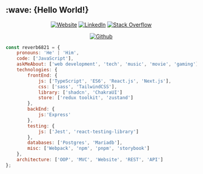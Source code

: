 # 

<h2> :wave: {Hello World!}</h2>
<p align="center">
<a href="https://reverb6821.github.io" target="_blank"><img alt="Website" src="https://img.shields.io/badge/Website-reverb6821.github.io-blue?style=flat&logo=google-chrome"></a>
<a href="https://www.linkedin.com/in/gigliottigiuseppe/" target="_blank"><img alt="LinkedIn" src="https://img.shields.io/badge/-giuseppegigliotti-blue?style=flat-square&logo=Linkedin&logoColor=white&link=)"></a>
<a href="https://wakatime.com/@050278f0-d512-49a5-930c-95e2028c09be" target="_blank"><img alt="Stack Overflow" src="https://wakatime.com/badge/user/050278f0-d512-49a5-930c-95e2028c09be.svg"></a>
</p>

<p align="center">
    <a href="https://github.com/reverb6821" target="_blank"><img alt="Github" src="https://img.shields.io/github/followers/reverb6821?label=follow&style=social"></a> 
</p>

```javascript
const reverb6821 = {
    pronouns: 'He' | 'Him',
    code: ['JavaScript'],
    askMeAbout: ['web development', 'tech', 'music', 'movie', 'gaming'],
    technologies: {
        frontEnd: {
            js: ['TypeScript', 'ES6', 'React.js', 'Next.js'],
            css: ['sass', 'TailwindCSS'],
            library: ['shadcn', 'ChakraUI']
            store: ['redux toolkit', 'zustand']
        },
        backEnd: {
            js:'Express'
        },
        testing: {
            js: ['Jest', 'react-testing-library']
        },
        databases: ['Postgres', 'Mariadb'],
        misc: ['Webpack', 'npm', 'pnpm', 'storybook']
    },
    architecture: ['OOP', 'MVC', 'Website', 'REST', 'API']
};
```

<!--
**ReverbOD/ReverbOD** is a ✨ _special_ ✨ repository because its `README.md` (this file) appears on your GitHub profile.

Here are some ideas to get you started:

- 🔭 I’m currently working on ...
- 🌱 I’m currently learning ...
- 👯 I’m looking to collaborate on ...
- 🤔 I’m looking for help with ...
- 💬 Ask me about ...
- 📫 How to reach me: ...
- 😄 Pronouns: ...
- ⚡ Fun fact: ...
-->
